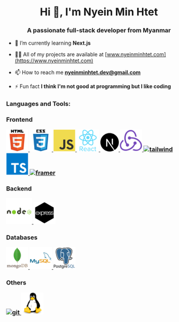 
<h1 align="center">Hi 👋, I'm Nyein Min Htet</h1>
<h3 align="center">A passionate full-stack developer from Myanmar</h3>

- 🌱 I’m currently learning **Next.js**

- 👨‍💻 All of my projects are available at [www.nyeinminhtet.com](https://www.nyeinminhtet.com)

- 📫 How to reach me **nyeinminhtet.dev@gmail.com**

- ⚡ Fun fact **I think I'm not good at programming but I like coding**

<h3 align="left">Languages and Tools:</h3>
<h3 align="left">Frontend<p align="left">
  <a href="https://www.w3.org/html/" target="_blank" rel="noreferrer"> <img src="https://raw.githubusercontent.com/devicons/devicon/master/icons/html5/html5-original-wordmark.svg" alt="html5" width="60" height="60"/> </a>
  <a href="https://www.w3schools.com/css/" target="_blank" rel="noreferrer"> <img src="https://raw.githubusercontent.com/devicons/devicon/master/icons/css3/css3-original-wordmark.svg" alt="css3" width="60" height="60"/> </a>
  <a href="https://developer.mozilla.org/en-US/docs/Web/JavaScript" target="_blank" rel="noreferrer"> <img src="https://raw.githubusercontent.com/devicons/devicon/master/icons/javascript/javascript-original.svg" alt="javascript" width="60" height="60"/> </a>
  <a href="https://reactjs.org/" target="_blank" rel="noreferrer"> <img src="https://raw.githubusercontent.com/devicons/devicon/master/icons/react/react-original-wordmark.svg" alt="react" width="60" height="60"/> </a> 
   <a href="https://nextjs.org/" target="_blank" rel="noreferrer"> <img src="https://github.com/nyeinminhtet/nyeinminhtet/blob/main/nextjs-icon-svgrepo-com.svg" alt="nextjs" width="50" height="50"/> </a> 
   <a href="https://redux.js.org" target="_blank" rel="noreferrer"> <img src="https://raw.githubusercontent.com/devicons/devicon/master/icons/redux/redux-original.svg" alt="redux" width="60" height="60"/> </a>
   <a href="https://tailwindcss.com/" target="_blank" rel="noreferrer"> <img src="https://www.vectorlogo.zone/logos/tailwindcss/tailwindcss-icon.svg" alt="tailwind" width="60" height="60"/> </a>
   <a href="https://www.typescriptlang.org/" target="_blank" rel="noreferrer"> <img src="https://raw.githubusercontent.com/devicons/devicon/master/icons/typescript/typescript-original.svg" alt="typescript" width="60" height="60"/> </a>
<a href="https://www.framer.com/" target="_blank" rel="noreferrer"> <img src="https://www.vectorlogo.zone/logos/framer/framer-icon.svg" alt="framer" width="60" height="60"/> </a> 
 </p></h3>
<h3 align="left">Backend<p>  <a href="https://nodejs.org" target="_blank" rel="noreferrer"> <img src="https://raw.githubusercontent.com/devicons/devicon/master/icons/nodejs/nodejs-original-wordmark.svg" alt="nodejs" width="70" height="70"/> </a>
  <a href="https://expressjs.com" target="_blank" rel="noreferrer"> <img src="https://github.com/nyeinminhtet/nyeinminhtet/blob/main/express-removebg-preview.png" alt="express" width="60" height="60"/> </a></p></h3>
<h3 aligh="left">Databases<p><a href="https://www.mongodb.com/" target="_blank" rel="noreferrer"> <img src="https://raw.githubusercontent.com/devicons/devicon/master/icons/mongodb/mongodb-original-wordmark.svg" alt="mongodb" width="60" height="60"/> </a> <a href="https://www.mysql.com/" target="_blank" rel="noreferrer"> <img src="https://raw.githubusercontent.com/devicons/devicon/master/icons/mysql/mysql-original-wordmark.svg" alt="mysql" width="60" height="60"/> </a> <a href="https://www.postgresql.org" target="_blank" rel="noreferrer"> <img src="https://raw.githubusercontent.com/devicons/devicon/master/icons/postgresql/postgresql-original-wordmark.svg" alt="postgresql" width="60" height="60"/> </a> </p></h3>
<h3 aligh="center">Others<p><a href="https://git-scm.com/" target="_blank" rel="noreferrer"> <img src="https://www.vectorlogo.zone/logos/git-scm/git-scm-icon.svg" alt="git" width="60" height="60"/> </a>
   <a href="https://www.linux.org/" target="_blank" rel="noreferrer"> <img src="https://raw.githubusercontent.com/devicons/devicon/master/icons/linux/linux-original.svg" alt="linux" width="60" height="60"/> </a></p></h3>

 
   




